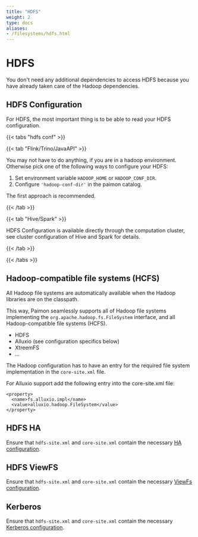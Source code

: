 ```yaml
---
title: "HDFS"
weight: 2
type: docs
aliases:
- /filesystems/hdfs.html
---
```

<!--
Licensed to the Apache Software Foundation (ASF) under one
or more contributor license agreements.  See the NOTICE file
distributed with this work for additional information
regarding copyright ownership.  The ASF licenses this file
to you under the Apache License, Version 2.0 (the
"License"); you may not use this file except in compliance
with the License.  You may obtain a copy of the License at

  http://www.apache.org/licenses/LICENSE-2.0

Unless required by applicable law or agreed to in writing,
software distributed under the License is distributed on an
"AS IS" BASIS, WITHOUT WARRANTIES OR CONDITIONS OF ANY
KIND, either express or implied.  See the License for the
specific language governing permissions and limitations
under the License.
-->

# HDFS

You don't need any additional dependencies to access HDFS because you have already taken care of the Hadoop dependencies.

## HDFS Configuration

For HDFS, the most important thing is to be able to read your HDFS configuration. 

{{< tabs "hdfs conf" >}}

{{< tab "Flink/Trino/JavaAPI" >}}

You may not have to do anything, if you are in a hadoop environment. Otherwise pick one of the following ways to
configure your HDFS:

1. Set environment variable `HADOOP_HOME` or `HADOOP_CONF_DIR`.
2. Configure `'hadoop-conf-dir'` in the paimon catalog.

The first approach is recommended.

{{< /tab >}}

{{< tab "Hive/Spark" >}}

HDFS Configuration is available directly through the computation cluster, see cluster configuration of Hive and Spark for details.

{{< /tab >}}

{{< /tabs >}}

## Hadoop-compatible file systems (HCFS)

All Hadoop file systems are automatically available when the Hadoop libraries are on the classpath.

This way, Paimon seamlessly supports all of Hadoop file systems implementing the `org.apache.hadoop.fs.FileSystem`
interface, and all Hadoop-compatible file systems (HCFS).

- HDFS
- Alluxio (see configuration specifics below)
- XtreemFS
- …

The Hadoop configuration has to have an entry for the required file system implementation in the `core-site.xml` file.

For Alluxio support add the following entry into the core-site.xml file:

```shell
<property>
  <name>fs.alluxio.impl</name>
  <value>alluxio.hadoop.FileSystem</value>
</property>
```

## HDFS HA

Ensure that `hdfs-site.xml` and `core-site.xml` contain the necessary [HA configuration](https://hadoop.apache.org/docs/stable/hadoop-project-dist/hadoop-hdfs/HDFSHighAvailabilityWithNFS.html).

## HDFS ViewFS

Ensure that `hdfs-site.xml` and `core-site.xml` contain the necessary [ViewFs configuration](https://hadoop.apache.org/docs/stable/hadoop-project-dist/hadoop-hdfs/ViewFs.html).

## Kerberos

Ensure that `hdfs-site.xml` and `core-site.xml` contain the necessary [Kerberos configuration](https://hadoop.apache.org/docs/stable/hadoop-project-dist/hadoop-common/SecureMode.html).
